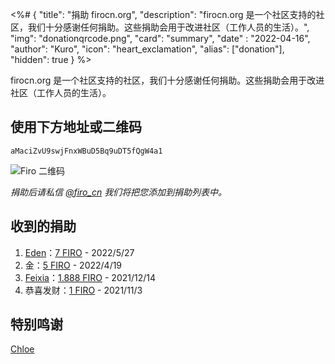 <%# {
  "title": "捐助 firocn.org",
  "description": "firocn.org 是一个社区支持的社区，我们十分感谢任何捐助。这些捐助会用于改进社区（工作人员的生活）。",
  "img": "donationqrcode.png",
  "card": "summary",
  "date" : "2022-04-16",
  "author": "Kuro",
  "icon": "heart_exclamation",
  "alias": ["donation"],
  "hidden": true
} %>

firocn.org 是一个社区支持的社区，我们十分感谢任何捐助。这些捐助会用于改进社区（工作人员的生活）。

## 使用下方地址或二维码

`aMaciZvU9swjFnxWBuD5Bq9uDT5fQgW4a1`

<div><a id="button_copyaddress" class="button" href="javascript: copyAddress()" target="_self">复制</a></div>

<noscript>
  <style>
    #button_copyaddress {
      display: none;
    }
  </style>
</noscript>

<script>
function copyAddress() {
  const button = document.querySelector('#button_copyaddress')
  const input = document.createElement('input')
  input.value = 'aMaciZvU9swjFnxWBuD5Bq9uDT5fQgW4a1'
  input.style.position = 'absolute'
  input.style.opacity = 0
  document.body.appendChild(input)
  input.select()
  document.execCommand('copy')
  input.remove()
  button.innerHTML = '已复制'
  button.classList.add('disabled')
  setTimeout(() => {
    button.innerHTML = '复制'
    button.classList.remove('disabled')
  }, 3000)
}
</script>

![Firo 二维码](donationqrcode.png)

*捐助后请私信 [@firo_cn](https://twitter.com/firo_cn) 我们将把您添加到捐助列表中。*

## 收到的捐助

1. [Eden](https://twitter.com/canwinnogg)：[7 FIRO](https://explorer.firo.org/tx/c17e4bb16456144e091a864da99a34fc2dc33385d7e841a3a7402836fac0b4bc) - 2022/5/27
1. 金：[5 FIRO](https://explorer.firo.org/tx/e5a84caf7400e80c7e0188213bec9c89558fe4f05631e48122011114a0a21e05) - 2022/4/19
1. [Feixia](https://twitter.com/zqj0754)：[1.888 FIRO](https://explorer.firo.org/tx/0f2294362e42a6a9b64bb4a7b9142647b2378ce48f123cfee30a4f306fe6c646) - 2021/12/14
1. 恭喜发财：[1 FIRO](https://explorer.firo.org/tx/e841f63282b7c5074f548fdb8455e90494ff21a01244b80978e4a06e05c8410f) - 2021/11/3

## 特别鸣谢

[Chloe](https://twitter.com/Chloeppan)